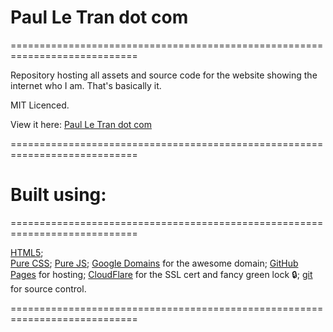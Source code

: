 # Paul Le Tran dot com
============================================================================

Repository hosting all assets and source code for the website showing the internet who I am. That's basically it.

MIT Licenced.

View it here: [Paul Le Tran dot com](https://paulletran.com/)

============================================================================

# Built using:
============================================================================

[HTML5](https://developer.mozilla.org/en-US/docs/Web/HTML);  
[Pure CSS](https://developer.mozilla.org/en-US/docs/Web/CSS); 
[Pure JS](https://developer.mozilla.org/en-US/docs/Web/JavaScript);
[Google Domains](https://domains.google/) for the awesome domain;
[GitHub Pages](https://pages.github.com/) for hosting;
[CloudFlare](https://www.cloudflare.com/) for the SSL cert and fancy green lock :lock:;
[git](https://git-scm.com/) for source control.

============================================================================
